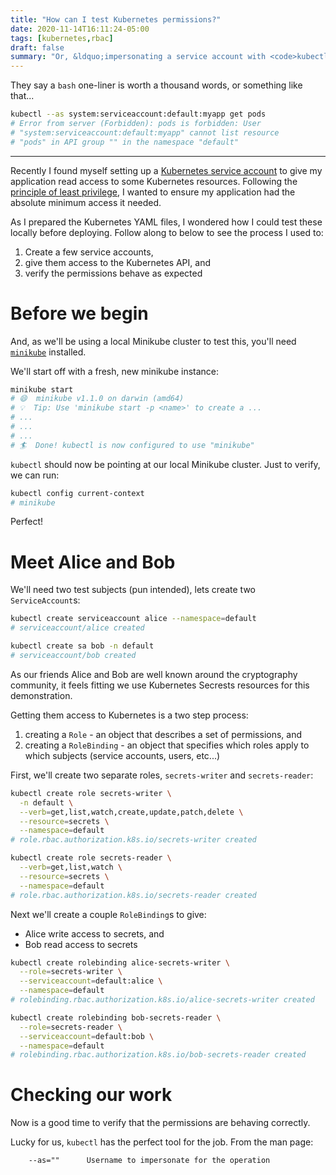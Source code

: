 ```yaml
---
title: "How can I test Kubernetes permissions?"
date: 2020-11-14T16:11:24-05:00
tags: [kubernetes,rbac]
draft: false
summary: "Or, &ldquo;impersonating a service account with <code>kubectl</code> to verify permissions are correctly configured&rdquo;"
---
```


They say a `bash` one-liner is worth a thousand words, or something like that...

```bash
kubectl --as system:serviceaccount:default:myapp get pods
# Error from server (Forbidden): pods is forbidden: User 
# "system:serviceaccount:default:myapp" cannot list resource 
# "pods" in API group "" in the namespace "default"
```

---

Recently I found myself setting up a [Kubernetes service account](https://kubernetes.io/docs/tasks/configure-pod-container/configure-service-account/) to give my application read access to some Kubernetes resources.  Following the [principle of least privilege](https://en.wikipedia.org/wiki/Principle_of_least_privilege), I wanted to ensure my application had the absolute minimum access it needed.

As I prepared the Kubernetes YAML files, I wondered how I could test these locally before deploying.  Follow along to below to see the process I used to:

1. Create a few service accounts,
2. give them access to the Kubernetes API, and
3. verify the permissions behave as expected

# Before we begin

And, as we'll be using a local Minikube cluster to test this, you'll need [`minikube`](https://minikube.sigs.k8s.io/docs/start/) installed.

We'll start off with a fresh, new minikube instance:

```sh
minikube start
# 😄  minikube v1.1.0 on darwin (amd64)
# 💡  Tip: Use 'minikube start -p <name>' to create a ...
# ...
# ...
# ...
# 🏄  Done! kubectl is now configured to use "minikube"
```

`kubectl` should now be pointing at our local Minikube cluster.  Just to verify, we can run:

```sh
kubectl config current-context
# minikube
```

Perfect!

# Meet Alice and Bob

We'll need two test subjects (pun intended), lets create two `ServiceAccount`s:

```sh
kubectl create serviceaccount alice --namespace=default
# serviceaccount/alice created

kubectl create sa bob -n default
# serviceaccount/bob created
```

As our friends Alice and Bob are well known around the cryptography community, it feels fitting we use Kubernetes Secrests resources for this demonstration.

Getting them access to Kubernetes is a two step process:

1. creating a `Role` - an object that describes a set of permissions, and
2. creating a `RoleBinding` - an object that specifies which roles apply to which subjects (service accounts, users, etc...)

First, we'll create two separate roles, `secrets-writer` and `secrets-reader`:

```sh
kubectl create role secrets-writer \
  -n default \
  --verb=get,list,watch,create,update,patch,delete \
  --resource=secrets \
  --namespace=default
# role.rbac.authorization.k8s.io/secrets-writer created

kubectl create role secrets-reader \
  --verb=get,list,watch \
  --resource=secrets \
  --namespace=default
# role.rbac.authorization.k8s.io/secrets-reader created
```

Next we'll create a couple `RoleBinding`s to give:

- Alice write access to secrets, and
- Bob read access to secrets

```sh
kubectl create rolebinding alice-secrets-writer \
  --role=secrets-writer \
  --serviceaccount=default:alice \
  --namespace=default
# rolebinding.rbac.authorization.k8s.io/alice-secrets-writer created

kubectl create rolebinding bob-secrets-reader \
  --role=secrets-reader \
  --serviceaccount=default:bob \
  --namespace=default
# rolebinding.rbac.authorization.k8s.io/bob-secrets-reader created
```

# Checking our work

Now is a good time to verify that the permissions are behaving correctly.

Lucky for us, `kubectl` has the perfect tool for the job.  From the man page:

```
    --as=""      Username to impersonate for the operation
```



